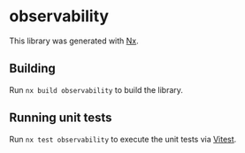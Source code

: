 # observability

This library was generated with [Nx](https://nx.dev).

## Building

Run `nx build observability` to build the library.

## Running unit tests

Run `nx test observability` to execute the unit tests via [Vitest](https://vitest.dev/).
